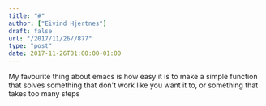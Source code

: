 ```yaml
---
title: "#"
author: ["Eivind Hjertnes"]
draft: false
url: "/2017/11/26//877"
type: "post"
date: 2017-11-26T01:00:00+01:00
---
```


My favourite thing about emacs is how easy it is to make a simple
function that solves something that don't work like you want it to, or
something that takes too many steps
